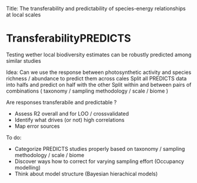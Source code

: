 Title:
The transferability and predictability of species-energy relationships at local scales

# TransferabilityPREDICTS
Testing wether local biodiversity estimates can be robustly predicted among similar studies

Idea:
Can we use the response between photosynthetic activity and species richness / abundance to predict them across cales
Split all PREDICTS data into halfs and predict on half with the other
Split within and between pairs of combinations ( taxonomy / sampling methodology / scale / biome )

Are responses transferabile and predictable ?
- Assess R2 overall and for LOO / crossvalidated
- Identify what drives (or not) high correlations
- Map error sources

To do:
- Categorize PREDICTS studies properly based on taxonomy / sampling methodology / scale / biome
- Discover ways how to correct for varying sampling effort (Occupancy modelling)
- Think about model structure (Bayesian hierachical models)